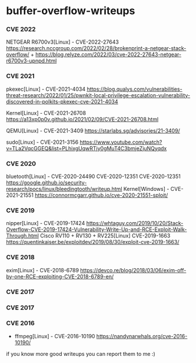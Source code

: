 # buffer-overflow-writeups

###  CVE 2022
NETGEAR R6700v3[Linux] - CVE-2022-27643 https://research.nccgroup.com/2022/02/28/brokenprint-a-netgear-stack-overflow/ + https://blog.relyze.com/2022/03/cve-2022-27643-netgear-r6700v3-upnpd.html

###  CVE 2021
pkexec[Linux] - CVE-2021-4034 https://blog.qualys.com/vulnerabilities-threat-research/2022/01/25/pwnkit-local-privilege-escalation-vulnerability-discovered-in-polkits-pkexec-cve-2021-4034

Kernel[Linux] - CVE-2021-26708 https://a13xp0p0v.github.io/2021/02/09/CVE-2021-26708.html

QEMU[Linux] - CVE-2021-3409 https://starlabs.sg/advisories/21-3409/

sudo[Linux] - CVE-2021-3156 https://www.youtube.com/watch?v=TLa2VqcGGEQ&list=PLhixgUqwRTjy0gMuT4C3bmjeZjuNQyqdx

###  CVE 2020
bluetooth[Linux] - CVE-2020-24490 CVE-2020-12351 CVE-2020-12351 https://google.github.io/security-research/pocs/linux/bleedingtooth/writeup.html
Kernel[Windows] - CVE-2021-21551 https://connormcgarr.github.io/cve-2020-21551-sploit/

###  CVE 2019
nipper[Linux] - CVE-2019-17424  https://whtaguy.com/2019/10/20/Stack-Overflow-CVE-2019-17424-Vulnerability-Write-Up-and-RCE-Exploit-Walk-Through.html
Cisco RV110 + RV130 + RV225[Linux] CVE-2019-1663 https://quentinkaiser.be/exploitdev/2019/08/30/exploit-cve-2019-1663/

###  CVE 2018
exim[Linux] - CVE-2018-6789 https://devco.re/blog/2018/03/06/exim-off-by-one-RCE-exploiting-CVE-2018-6789-en/

###  CVE 2017

###  CVE 2017

###  CVE 2016
- ffmpeg[Linux] - CVE-2016-10190 https://nandynarwhals.org/cve-2016-10190/

if you know more good writeups you can report them to me :)
